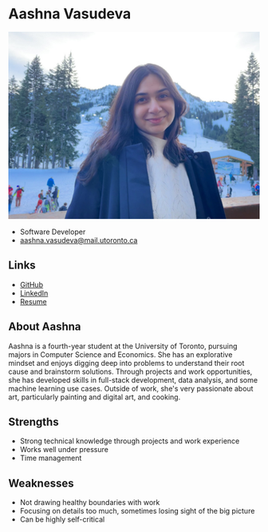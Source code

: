 # Aashna Vasudeva

![Aashna Vasudeva Profile](./aashna_vasudeva.jpg)

- Software Developer
- aashna.vasudeva@mail.utoronto.ca

## Links

- [GitHub](https://github.com/aashnavasudeva)
- [LinkedIn](https://www.linkedin.com/in/aashna-vasudeva-3775b41bb)
- [Resume](https://drive.google.com/file/d/1-xaW9LRDwwPtP1dV7nD-bZI_WEwt2fHj/view?usp=sharing)

## About Aashna

Aashna is a fourth-year student at the University of Toronto, pursuing majors in Computer Science and Economics. She has an explorative mindset and enjoys digging deep into problems to understand their root cause and brainstorm solutions. Through projects and work opportunities, she has developed skills in full-stack development, data analysis, and some machine learning use cases. Outside of work, she's very passionate about art, particularly painting and digital art, and cooking. 

## Strengths

- Strong technical knowledge through projects and work experience
- Works well under pressure
- Time management


## Weaknesses

- Not drawing healthy boundaries with work
- Focusing on details too much, sometimes losing sight of the big picture
- Can be highly self-critical
